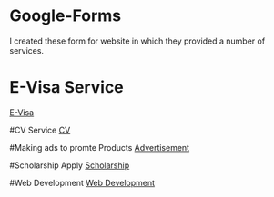 # Google-Forms
I created these form for website in which they provided a number of services.
# E-Visa Service
[E-Visa](https://docs.google.com/forms/d/1-vXDzVu1Dg5tq_arw2dE_qlpKIVOFD9450DWJJBf5To/edit)

#CV Service
[CV](https://docs.google.com/forms/d/1-vXDzVu1Dg5tq_arw2dE_qlpKIVOFD9450DWJJBf5To/edit)

#Making ads to promte Products
[Advertisement](https://docs.google.com/forms/d/1gQW5VKFc1EhiI7DjsdmRYVaM3jYIVlRP2fzVEyzLrjw/edit)

#Scholarship Apply
[Scholarship](https://docs.google.com/forms/d/1buAbbbdBqxCRlrkXeZVxqnVWipakUYEaCwmtHjqPLm0/edit)

#Web Development
[Web Development](https://docs.google.com/forms/d/14j3TehNsj9ToOJISMuJ4cE67nyxxEqLqCfvk-5B2las/edit)
